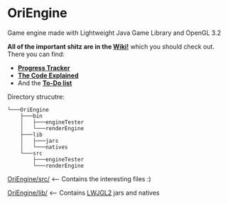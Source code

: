 # OriEngine
Game engine made with Lightweight Java Game Library and OpenGL 3.2

**All of the important shitz are in the [Wiki!](https://github.com/ivanorsolic/OriEngine/wiki)** which you should check out.
There you can find:
* [**Progress Tracker**](https://github.com/ivanorsolic/OriEngine/wiki/About#progress-tracker)
* [**The Code Explained**](https://github.com/ivanorsolic/OriEngine/wiki/The-Code-Explained)
* And the [**To-Do list**](https://github.com/ivanorsolic/OriEngine/wiki/About#to-do-list)

Directory strucutre:
```
└───OriEngine
    ├───bin
    │   ├───engineTester
    │   └───renderEngine
    ├───lib
    │   ├───jars
    │   └───natives
    └───src
        ├───engineTester
        └───renderEngine
```
[OriEngine/src/](https://github.com/ivanorsolic/OriEngine/tree/master/OriEngine/src) <-- Contains the interesting files :)

[OriEngine/lib/](https://github.com/ivanorsolic/OriEngine/tree/master/OriEngine/lib) <-- Contains [LWJGL2](https://github.com/LWJGL/lwjgl3) jars and natives
